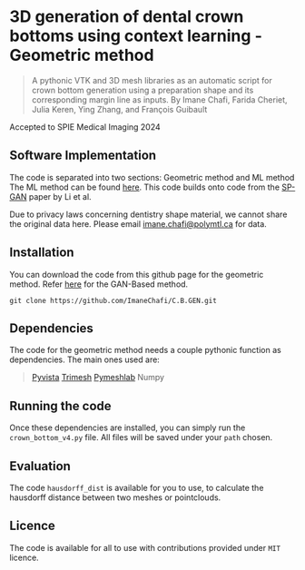 # 3D generation of dental crown bottoms using context learning - Geometric method
> A pythonic VTK and 3D mesh libraries as an automatic script for crown bottom generation using a preparation shape and its corresponding margin line as inputs.
By Imane Chafi, Farida Cheriet, Julia Keren, Ying Zhang, and François Guibault

Accepted to SPIE Medical Imaging 2024

## Software Implementation 
The code is separated into two sections: Geometric method and ML method
The ML method can be found [here](https://github.com/ImaneChafi/SP-Prep-GAN). This code builds onto code from the [SP-GAN]([https://liruihui.github.io/publication/SP-GAN/) paper by Li et al. 

Due to privacy laws concerning dentistry shape material, we cannot share the original data here. Please email imane.chafi@polymtl.ca for data. 

## Installation

You can download the code from this github page for the geometric method. Refer [here](https://github.com/ImaneChafi/SP-Prep-GAN) for the GAN-Based method.

```
git clone https://github.com/ImaneChafi/C.B.GEN.git
```

## Dependencies

The code for the geometric method needs a couple pythonic function as dependencies. The main ones used are:

> [Pyvista](https://pypi.org/project/pyvista/)
> [Trimesh](https://pypi.org/project/trimesh/)
> [Pymeshlab](https://pypi.org/project/pymeshlab/)
> Numpy

## Running the code
Once these dependencies are installed, you can simply run the `crown_bottom_v4.py` file. All files will be saved under your `path` chosen.

## Evaluation

The code `hausdorff_dist` is available for you to use, to calculate the hausdorff distance between two meshes or pointclouds. 

## Licence
The code is available for all to use with contributions provided under `MIT` licence. 



